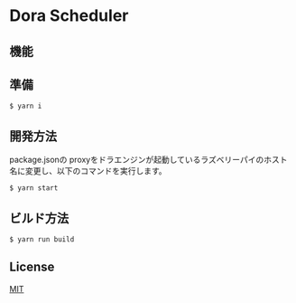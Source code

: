 # Dora Scheduler


## 機能


## 準備

```
$ yarn i
```

## 開発方法

package.jsonの proxyをドラエンジンが起動しているラズベリーパイのホスト名に変更し、以下のコマンドを実行します。

```
$ yarn start
```

## ビルド方法

```
$ yarn run build
```

## License

[MIT](LICENSE)
